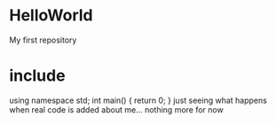 # HelloWorld
My first repository
# include <iostream>
  using namespace std;
  int main()
  {
  return 0;
  }
just seeing what happens when real code is added
about me... nothing more for now
